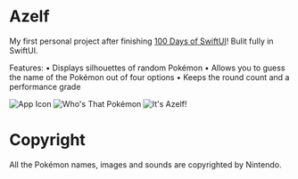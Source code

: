 # Azelf
My first personal project after finishing [100 Days of SwiftUI](https://www.hackingwithswift.com/100/swiftui)!
Bulit fully in SwiftUI.

Features:
• Displays silhouettes of random Pokémon
• Allows you to guess the name of the Pokémon out of four options
• Keeps the round count and a performance grade

![App Icon](https://user-images.githubusercontent.com/108056058/179366605-82349c14-c2d8-435c-b283-0487c26907ad.JPG)
![Who's That Pokémon](https://user-images.githubusercontent.com/108056058/179366492-02a9f4e3-6d37-4f86-a330-c18e8d068e5a.jpg)
![It's Azelf!](https://user-images.githubusercontent.com/108056058/179366497-d6717ee9-aeb9-463a-901c-83652950a94d.jpg)

# Copyright

All the Pokémon names, images and sounds are copyrighted by Nintendo.
